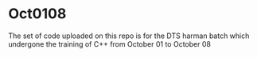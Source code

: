# Oct0108
The set of code uploaded on this repo is for the DTS harman batch which undergone the training of C++ from October 01 to October 08
